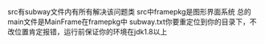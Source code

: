 src有subway文件内有所有解决该问题类
src中framepkg是图形界面系统
总的main文件是MainFrame在framepkg中
subway.txt你要重定位到你的目录下，不改位置肯定报错，运行前保证你的环境在jdk1.8以上
